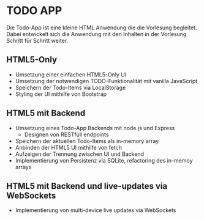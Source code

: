 # TODO APP

Die Todo-App ist eine kleine HTML Anwendung die die Vorlesung begleitet. Dabei entwickelt sich die Anwendung mit den Inhalten in der Vorlesung Schritt für Schritt weiter.

## HTML5-Only

* Umsetzung einer einfachen HTML5-Only UI
* Umsetzung der notwendigen TODO-Funktionalität mit vanilla JavaScript
* Speichern der Todo-Items via LocalStorage
* Styling der UI mithilfe von Bootstrap

## HTML5 mit Backend

* Umsetzung eines Todo-App Backends mit node.js und Express
  * Designen von RESTfull endpoints
* Speichern der aktuellen Todo-Items als in-memory array
* Anbinden der HTML5 UI mithilfe von fetch
* Aufzeigen der Trennung zwischen UI und Backend
* Implementierung von Persistenz via SQLite, refactoring des in-memoy arrays

## HTML5 mit Backend und live-updates via WebSockets

* Implementierung von multi-device live updates via WebSockets
